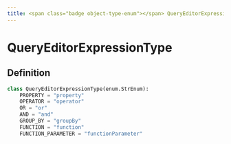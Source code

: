 ```yaml
---
title: <span class="badge object-type-enum"></span> QueryEditorExpressionType
---
```

# <span class="badge object-type-enum"></span> QueryEditorExpressionType

## Definition

```python
class QueryEditorExpressionType(enum.StrEnum):
    PROPERTY = "property"
    OPERATOR = "operator"
    OR = "or"
    AND = "and"
    GROUP_BY = "groupBy"
    FUNCTION = "function"
    FUNCTION_PARAMETER = "functionParameter"
```
